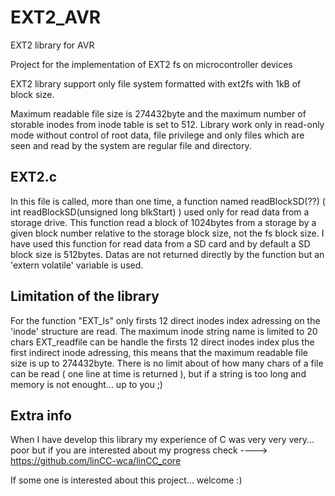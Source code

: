 EXT2_AVR
========

EXT2 library for AVR

Project for the implementation of EXT2 fs on microcontroller devices

EXT2 library support only file system formatted with ext2fs with 1kB of block size.

Maximum readable file size is 274432byte and the maximum number of storable inodes from inode table is set to 512. Library work only in read-only mode without control of root data, file privilege and only files which are seen and read by the system are regular file and directory.

EXT2.c
------
In this file is called, more than one time, a function named readBlockSD(??) ( int readBlockSD(unsigned long blkStart) ) used only for read data from a storage drive.
This function read a block of 1024bytes from a storage by a given block number relative to the storage block size, not the fs block size.
I have used this function for read data from a SD card and by default a SD block size is 512bytes.
Datas are not returned directly by the function but an 'extern volatile' variable is used.

Limitation of the library
-------------------------

For the function "EXT_ls" only firsts 12 direct inodes index adressing on the 'inode' structure are read. The maximum inode string name is limited to 20 chars
EXT_readfile can be handle the firsts 12 direct inodes index plus the first indirect inode adressing, this means that the maximum readable file size is up to 274432byte.
There is no limit about of how many chars of a file can be read ( one line at time is returned ), but if a string is too long and memory is not enought... up to you ;)


Extra info
----------
When I have develop this library my experience of C was very very very... poor but if you are interested about my progress check ----> https://github.com/linCC-wca/linCC_core


If some one is interested about this project... welcome :)
